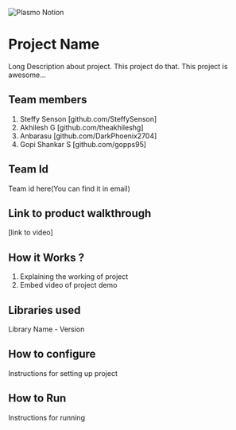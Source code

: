 ![Plasmo Notion](https://user-images.githubusercontent.com/64391274/219694678-8f1a2829-b0b2-41de-9152-4c4a4e43c2d5.png)



# Project Name
Long Description about project. This project do that. This project is awesome...
## Team members
1. Steffy Senson [github.com/SteffySenson]
2. Akhilesh G [github.com/theakhileshg]
3. Anbarasu [github.com/DarkPhoenix2704]
4. Gopi Shankar S [github.com/gopps95]
## Team Id
Team id here(You can find it in email)
## Link to product walkthrough
[link to video]
## How it Works ?
1. Explaining the working of project
2. Embed video of project demo
## Libraries used
Library Name - Version
## How to configure
Instructions for setting up project
## How to Run
Instructions for running
